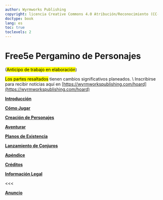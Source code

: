 ```yaml
---
author: Wyrmworks Publishing
copyright: licencia Creative Commons 4.0 Atribución/Reconocimiento (CC-BY-4.0)
doctype: book
lang: es
toc: true
toclevels: 2
---
```

# Free5e Pergamino de Personajes
(<mark>Anticipo de trabajo en elaboración</mark>)

<mark>Los partes resaltados</mark> tienen cambios significativos planeados.
\ Inscribirse para recibir noticias aquí en  [https://wyrmworkspublishing.com/hoard](https://wyrmworkspublishing.com/hoard)

[**Introducción**](./01_Introduccion/Introduccion.md)

[**Cómo Jugar**](./02_Como_Jugar/Como_Jugar.md)

[**Creación de Personajes**](./03_Creacion_de_Personajes/Creacion_de_Personajes.md)

[**Aventurar**](./04_Aventurar/Aventurar.md)

[**Planos de Existencia**](./05_Planos_de_Existencia/Planos_de_Existencia.md)

[**Lanzamiento de Conjuros**](./06_Lanzamiento_de_Conjuros/Lanzamiento_de_Conjuros.md)

[**Apéndice**](./A_Apendice/Apendice.md)

[**Créditos**](./Creditos/Creditos.md)

[**Información Legal**](./Informacion_Legal.md)

<<<

[**Anuncio**](./Anuncio.md)
